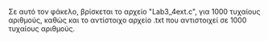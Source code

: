 Σε αυτό τον φάκελο, βρίσκεται το αρχείο "Lab3_4ext.c", για 1000 τυχαίους αριθμούς, καθώς και το αντίστοιχο αρχείο .txt που αντιστοιχεί σε 1000 τυχαίους αριθμούς.
